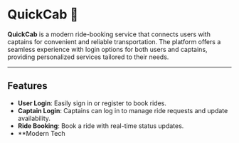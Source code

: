 # QuickCab 🚖  
**QuickCab** is a modern ride-booking service that connects users with captains for convenient and reliable transportation. The platform offers a seamless experience with login options for both users and captains, providing personalized services tailored to their needs.

---

## Features  
- **User Login**: Easily sign in or register to book rides.  
- **Captain Login**: Captains can log in to manage ride requests and update availability.  
- **Ride Booking**: Book a ride with real-time status updates.  
- **Modern Tech
